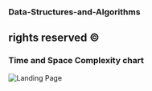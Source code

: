 ### Data-Structures-and-Algorithms

## rights reserved © 

### Time and Space Complexity chart
![Landing Page](https://miro.medium.com/max/528/1*MgjJMHHTbWjtq0WzK5m6Ug.png)
